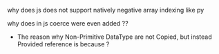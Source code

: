 why does js does not support natively negative array indexing like py

why does in js coerce were even added ??

- The reason why Non-Primitive DataType are not Copied, but instead Provided reference is because ?